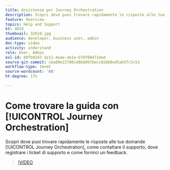 ```yaml
---
title: Assistenza per Journey Orchestration
description: Scopri dove puoi trovare rapidamente le risposte alle tue domande [!UICONTROL Journey Orchestration], come contattare il supporto, dove registrare i ticket di supporto e come fornirci un feedback.
feature: Overview
topics: Help and Support
kt: 4019
thumbnail: 32010.jpg
audience: developer, business user, admin
doc-type: video
activity: understand
role: User, Admin
exl-id: 80fb9247-1e11-4eae-ab1e-b76f004714ed
source-git-commit: cba80e227001486dd97becc826b0a45ab5fc3c53
workflow-type: tm+mt
source-wordcount: '68'
ht-degree: 17%

---
```


# Come trovare la guida con [!UICONTROL Journey Orchestration]

Scopri dove puoi trovare rapidamente le risposte alle tue domande [!UICONTROL Journey Orchestration], come contattare il supporto, dove registrare i ticket di supporto e come fornirci un feedback.

>[!VIDEO](https://video.tv.adobe.com/v/32010?quality=12&learn=on)
